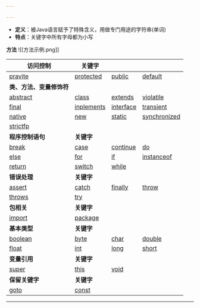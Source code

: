 ```yaml
---
 
---
```

- **定义**：被Java语言赋予了特殊含义，用做专门用途的字符串(单词)
- **特点**：关键字中所有字母都为小写

**方法**
![[方法示例.png]]

| 访问控制             | 关键字                |                   |                      |
| ---------------- | ------------------ | ----------------- | -------------------- |
| [pravite](pravite.md)      | [protected](protected.md)      | [public](public.md)<br>    | [default](default.md)<br>      |
| **类、方法、变量修饰符**   |                    |                   |                      |
| [abstract](abstract.md)<br> | [class](class.md)          | [extends](extends.md)<br>   | [violatile](violatile.md)<br>    |
| [final](final.md)<br>    | [inplements](inplements.md)<br> | [interface](interface.md)<br> | [transient](transient.md)<br>    |
| [native](native.md)<br>   | [new](new.md)<br>        | [static](static.md)<br>    | [synchronized](synchronized.md)<br> |
| [strictfp](strictfp.md)<br> |                    |                   |                      |
| **程序控制语句**       | **关键字**            |                   |                      |
| [break](break.md)<br>    | [case](case.md)<br>       | [continue](continue.md)<br>  | [do](do.md)<br>           |
| [else](else.md)<br>     | [for](for.md)<br>        | [if](if.md)<br>        | [instanceof](instanceof.md)<br>   |
| [return](return.md)<br>   | [switch](switch.md)<br>     | [while](while.md)<br>     |                      |
| **错误处理**         | **关键字**            |                   |                      |
| [assert](assert.md)<br>   | [catch](catch.md)<br>      | [finally](finally.md)<br>   | [throw](throw.md)<br>        |
| [throws](throws.md)<br>   | [try](try.md)<br>        |                   |                      |
| **包相关**          | **关键字**            |                   |                      |
| [import](import.md)<br>   | [package](package.md)<br>    |                   |                      |
| **基本类型**         | **关键字**            |                   |                      |
| [boolean](boolean.md)<br>  | [byte](byte.md)<br>       | [char](char.md)<br>      | [double](double.md)<br>       |
| [float](float.md)<br>    | [int](int.md)<br>        | [long](long.md)<br>      | [short](short.md)<br>        |
| **变量引用**         | **关键字**            |                   |                      |
| [super](super.md)<br>    | [this](this.md)<br>       | [void](void.md)<br>      |                      |
| **保留关键字**        | **关键字**            |                   |                      |
| [goto](goto.md)<br>     | [const](const.md)<br>      |                   |                      |


---

